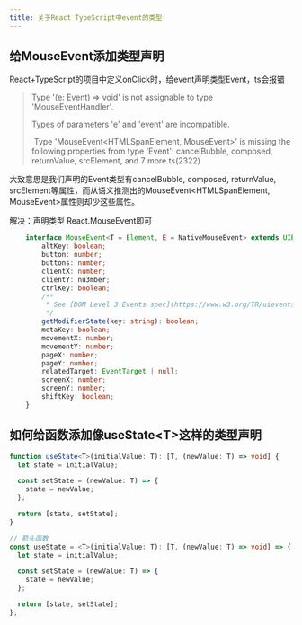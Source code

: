 ```yaml
---
title: 关于React TypeScript中event的类型
---
```


## 给MouseEvent添加类型声明

React+TypeScript的项目中定义onClick时，给event声明类型Event，ts会报错

> Type '(e: Event) => void' is not assignable to type 'MouseEventHandler<HTMLSpanElement>'.
>
>   Types of parameters 'e' and 'event' are incompatible.
>
> ​    Type 'MouseEvent<HTMLSpanElement, MouseEvent>' is missing the following properties from type 'Event': cancelBubble, composed, returnValue, srcElement, and 7 more.ts(2322)

大致意思是我们声明的Event类型有cancelBubble, composed, returnValue, srcElement等属性，而从语义推测出的MouseEvent<HTMLSpanElement, MouseEvent>属性则却少这些属性。

解决：声明类型 React.MouseEvent即可

```ts
    interface MouseEvent<T = Element, E = NativeMouseEvent> extends UIEvent<T, E> {
        altKey: boolean;
        button: number;
        buttons: number;
        clientX: number;
        clientY: nu3mber;
        ctrlKey: boolean;
        /**
         * See [DOM Level 3 Events spec](https://www.w3.org/TR/uievents-key/#keys-modifier). for a list of valid (case-sensitive) arguments to this method.
         */
        getModifierState(key: string): boolean;
        metaKey: boolean;
        movementX: number;
        movementY: number;
        pageX: number;
        pageY: number;
        relatedTarget: EventTarget | null;
        screenX: number;
        screenY: number;
        shiftKey: boolean;
    }
```



## 如何给函数添加像useState\<T>这样的类型声明

```ts
function useState<T>(initialValue: T): [T, (newValue: T) => void] {
  let state = initialValue;

  const setState = (newValue: T) => {
    state = newValue;
  };

  return [state, setState];
}

// 箭头函数
const useState = <T>(initialValue: T): [T, (newValue: T) => void] => {
  let state = initialValue;

  const setState = (newValue: T) => {
    state = newValue;
  };

  return [state, setState];
};
```

